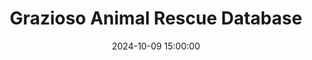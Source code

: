 ---
layout: inner
position: left
title: 'Grazioso Animal Rescue Database'
date: 2024-10-09 15:00:00
categories: development
tags: Java Database Refactoring
featured_image: '/img/projects/MongoDB.png'
project_link: 'https://github.com/SubparAtBest0219/ePortfolio/blob/main/Artifact%202/original/Driver.java'
button_icon: 'github'
button_text: 'Visit Original Project'
lead_text: "A fully functional animal rescue database with integrated design."
---